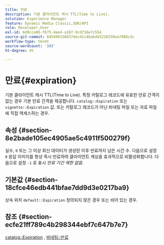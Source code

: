 ```yaml
---
title: 만료
description: 기본 클라이언트 캐시 TTL(Time to Live).
solution: Experience Manager
feature: Dynamic Media Classic,SDK/API
role: Developer,User
exl-id: 6d9cca06-f675-4ae4-a187-9cd716e7c554
source-git-commit: 8454991568374ecd1c4babdd3210250ea7988c4c
workflow-type: tm+mt
source-wordcount: '103'
ht-degree: 4%

---
```


# 만료{#expiration}

기본 클라이언트 캐시 TTL(Time to Live). 특정 카탈로그 레코드에 유효한 만료 간격이 없는 경우 기본 만료 간격을 제공합니다. `catalog::Expiration` 또는 `vignette::Expiration` 값. 또는 카탈로그 레코드가 아닌 비네팅 파일 또는 자료 파일에 직접 액세스하는 경우.

## 속성 {#section-8e2bade105ec4905ae5c4911f500279f}

실수, `0` 또는 그 이상 회신 데이터가 생성된 이후 만료까지 남은 시간 수. 다음으로 설정 `0` 응답 이미지를 항상 즉시 만료하여 클라이언트 캐싱을 효과적으로 비활성화합니다. 다음으로 설정 `-1` 로 표시 *만료 기간 제한 없음*.

## 기본값 {#section-18cfce46edb441bfae7dd9d3e0217ba9}

상속 위치 `default::Expiration` 정의되지 않은 경우 또는 비어 있는 경우.

## 참조 {#section-ecfe21ff789c4b298344ebf7c647b7e7}

[catalog::Expiration](../../../../../ir-api/material-cat/image-rendering-api-ref/c-ir-material-catalog/c-ir-material-data-reference/r-ir-expiration-dataref.md#reference-5e93943abff54c93bf85aae3b911a3ce) , [비네팅::만료](../../../../../ir-api/material-cat/image-rendering-api-ref/c-ir-material-catalog/c-ir-vignette-map-reference/r-ir-expiration-vignette.md#reference-df80829da93e4c0ab3f97a1792d9c74c)
